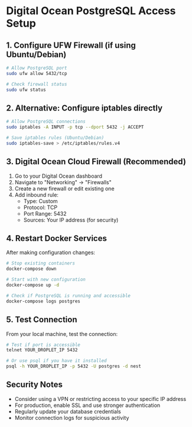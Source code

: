 # Digital Ocean PostgreSQL Access Setup

## 1. Configure UFW Firewall (if using Ubuntu/Debian)

```bash
# Allow PostgreSQL port
sudo ufw allow 5432/tcp

# Check firewall status
sudo ufw status
```

## 2. Alternative: Configure iptables directly

```bash
# Allow PostgreSQL connections
sudo iptables -A INPUT -p tcp --dport 5432 -j ACCEPT

# Save iptables rules (Ubuntu/Debian)
sudo iptables-save > /etc/iptables/rules.v4
```

## 3. Digital Ocean Cloud Firewall (Recommended)

1. Go to your Digital Ocean dashboard
2. Navigate to "Networking" → "Firewalls"
3. Create a new firewall or edit existing one
4. Add inbound rule:
   - Type: Custom
   - Protocol: TCP
   - Port Range: 5432
   - Sources: Your IP address (for security)

## 4. Restart Docker Services

After making configuration changes:

```bash
# Stop existing containers
docker-compose down

# Start with new configuration
docker-compose up -d

# Check if PostgreSQL is running and accessible
docker-compose logs postgres
```

## 5. Test Connection

From your local machine, test the connection:

```bash
# Test if port is accessible
telnet YOUR_DROPLET_IP 5432

# Or use psql if you have it installed
psql -h YOUR_DROPLET_IP -p 5432 -U postgres -d nest
```

## Security Notes

- Consider using a VPN or restricting access to your specific IP address
- For production, enable SSL and use stronger authentication
- Regularly update your database credentials
- Monitor connection logs for suspicious activity
